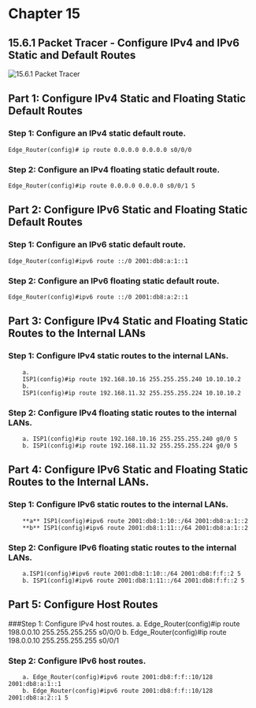 
# Chapter 15

## 15.6.1 Packet Tracer - Configure IPv4 and IPv6 Static and Default Routes

![15.6.1 Packet Tracer](./chapter-15/img/network-structure.png)



## Part 1: Configure IPv4 Static and Floating Static Default Routes

### Step 1: Configure an IPv4 static default route.

	Edge_Router(config)# ip route 0.0.0.0 0.0.0.0 s0/0/0
### Step 2: Configure an IPv4 floating static default route.

	Edge_Router(config)#ip route 0.0.0.0 0.0.0.0 s0/0/1 5
	
## Part 2: Configure IPv6 Static and Floating Static Default Routes

### Step 1: Configure an IPv6 static default route.

	Edge_Router(config)#ipv6 route ::/0 2001:db8:a:1::1
	
### Step 2: Configure an IPv6 floating static default route.

	Edge_Router(config)#ipv6 route ::/0 2001:db8:a:2::1
	
	
## Part 3: Configure IPv4 Static and Floating Static Routes to the Internal LANs

### Step 1: Configure IPv4 static routes to the internal LANs.
		a. 
		ISP1(config)#ip route 192.168.10.16 255.255.255.240 10.10.10.2
		b.
		ISP1(config)#ip route 192.168.11.32 255.255.255.224 10.10.10.2

### Step 2: Configure IPv4 floating static routes to the internal LANs.
		a. ISP1(config)#ip route 192.168.10.16 255.255.255.240 g0/0 5
		b. ISP1(config)#ip route 192.168.11.32 255.255.255.224 g0/0 5



## Part 4: Configure IPv6 Static and Floating Static Routes to the Internal LANs.

### Step 1: Configure IPv6 static routes to the internal LANs.
		**a** ISP1(config)#ipv6 route 2001:db8:1:10::/64 2001:db8:a:1::2
		**b** ISP1(config)#ipv6 route 2001:db8:1:11::/64 2001:db8:a:1::2
		
		
### Step 2: Configure IPv6 floating static routes to the internal LANs.
		a.ISP1(config)#ipv6 route 2001:db8:1:10::/64 2001:db8:f:f::2 5
		b. ISP1(config)#ipv6 route 2001:db8:1:11::/64 2001:db8:f:f::2 5


## Part 5: Configure Host Routes

###Step 1: Configure IPv4 host routes.
		a. Edge_Router(config)#ip route 198.0.0.10 255.255.255.255 s0/0/0
		b. Edge_Router(config)#ip route 198.0.0.10 255.255.255.255 s0/0/1


### Step 2: Configure IPv6 host routes.
		a. Edge_Router(config)#ipv6 route 2001:db8:f:f::10/128 2001:db8:a:1::1
		b. Edge_Router(config)#ipv6 route 2001:db8:f:f::10/128 2001:db8:a:2::1 5




